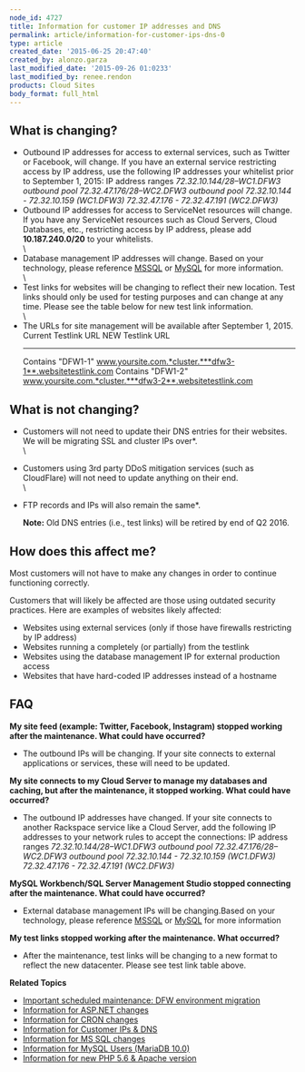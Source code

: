 ```yaml
---
node_id: 4727
title: Information for customer IP addresses and DNS
permalink: article/information-for-customer-ips-dns-0
type: article
created_date: '2015-06-25 20:47:40'
created_by: alonzo.garza
last_modified_date: '2015-09-26 01:0233'
last_modified_by: renee.rendon
products: Cloud Sites
body_format: full_html
---
```


**What is changing?**
---------------------

-   Outbound IP addresses for access to external services, such as
    Twitter or Facebook, will change. If you have an external service
    restricting access by IP address, use the following IP addresses
    your whitelist prior to September 1, 2015:
    IP address ranges
    *72.32.10.144/28&ndash;WC1.DFW3 outbound pool*
    *72.32.47.176/28&ndash;WC2.DFW3 outbound pool*
    *72.32.10.144 - 72.32.10.159 (WC1.DFW3)*
    *72.32.47.176 - 72.32.47.191 (WC2.DFW3)*
-   Outbound IP addresses for access to ServiceNet resources will
    change. If you have any ServiceNet resources such as Cloud Servers,
    Cloud Databases, etc., restricting access by IP address, please add
    **10.187.240.0/20** to your whitelists.\
    \
-   Database management IP addresses will change. Based on your
    technology, please reference
    [MSSQL](http://rackspace.com/knowledge_center/article/information-for-ms-sql-changes)
    or
    [MySQL](http://rackspace.com/knowledge_center/article/information-for-mysql-users-mariadb-100-0)
    for more information.\
    \
-   Test links for websites will be changing to reflect their new
    location. Test links should only be used for testing purposes and
    can change at any time. Please see the table below for new test link
    information.\
    \
-   The URLs for site management will be available after September 1,
    2015.
      Current Testlink URL   NEW Testlink URL
      ---------------------- -----------------------------------------------------------
      Contains "DFW1-1"      www.yoursite.com.*cluster.***dfw3-1**.websitetestlink.com
      Contains "DFW1-2"      www.yoursite.com.*cluster.***dfw3-2**.websitetestlink.com

**What is not changing?**
-------------------------

-   Customers will not need to update their DNS entries for their
    websites. We will be migrating SSL and cluster IPs over\*.\
    \
-   Customers using 3rd party DDoS mitigation services (such as
    CloudFlare) will not need to update anything on their end.\
    \
-   FTP records and IPs will also remain the same\*.

    **Note:** Old DNS entries (i.e., test links) will be retired by end
    of Q2 2016.

**How does this affect me?**
----------------------------

Most customers will not have to make any changes in order to continue
functioning correctly.

Customers that will likely be affected are those using outdated security
practices. Here are examples of websites likely affected:

-   Websites using external services (only if those have firewalls
    restricting by IP address)
-   Websites running a completely (or partially) from the testlink
-   Websites using the database management IP for external production
    access
-   Websites that have hard-coded IP addresses instead of a hostname

**FAQ**
-------

**My site feed (example: Twitter, Facebook, Instagram) stopped working
after the maintenance. What could have occurred?**

-   The outbound IPs will be changing. If your site connects to external
    applications or services, these will need to be updated.

**My site connects to my Cloud Server to manage my databases and
caching, but after the maintenance, it stopped working. What could have
occurred?**

-   The outbound IP addresses have changed. If your site connects to
    another Rackspace service like a Cloud Server, add the following IP
    addresses to your network rules to accept the connections:
    IP address ranges
    *72.32.10.144/28&ndash;WC1.DFW3 outbound pool*
    *72.32.47.176/28&ndash;WC2.DFW3 outbound pool*
    *72.32.10.144 - 72.32.10.159 (WC1.DFW3)*
    *72.32.47.176 - 72.32.47.191 (WC2.DFW3)*

**MySQL Workbench/SQL Server Management Studio stopped connecting after
the maintenance. What could have occurred?**

-   External database management IPs will be changing.Based on your
    technology, please
    reference [MSSQL](http://rackspace.com/knowledge_center/article/information-for-ms-sql-changes) or [MySQL](http://rackspace.com/knowledge_center/article/information-for-mysql-users-mariadb-100-0) for
    more information

**My test links stopped working after the maintenance. What occurred?**

-   After the maintenance, test links will be changing to a new format
    to reflect the new datacenter. Please see test link table above.

 

**Related Topics**

-   [Important scheduled maintenance: DFW environment
    migration](http://rackspace.com/knowledge_center/article/important-scheduled-maintenance-dfw-environment-migration)
-   [Information for ASP.NET
    changes](http://rackspace.com/knowledge_center/article/information-for-aspnet-changes-0)
-   [Information for CRON
    changes](http://rackspace.com/knowledge_center/article/information-for-cron-changes)
-   [Information for Customer IPs &
    DNS](http://rackspace.com/knowledge_center/article/information-for-customer-ips-dns-0)
-   [Information for MS SQL
    changes](http://rackspace.com/knowledge_center/article/information-for-ms-sql-changes)
-   [Information for MySQL Users (MariaDB
    10.0)](http://rackspace.com/knowledge_center/article/information-for-mysql-users-mariadb-100-0)
-   [Information for new PHP 5.6 & Apache
    version](http://rackspace.com/knowledge_center/article/information-for-new-php-56-apache-version-0)


